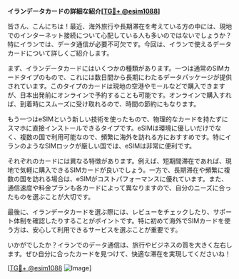 **イランデータカードの詳細な紹介[[TG💪+ @esim1088](https://t.me/s/esim1088)]**

皆さん、こんにちは！最近、海外旅行や長期滞在を考えている方の中には、現地でのインターネット接続について心配している人も多いのではないでしょうか？特にイランでは、データ通信が必要不可欠です。今回は、イランで使えるデータカードについて詳しくご紹介します。

まず、イランデータカードにはいくつかの種類があります。一つは通常のSIMカードタイプのもので、これには数日間から長期にわたるデータパッケージが提供されています。このタイプのカードは現地の空港やモールなどで購入できますが、日本出発前にオンラインで予約することも可能です。オンラインで購入すれば、到着時にスムーズに受け取れるので、時間の節約にもなります。

もう一つはeSIMという新しい技術を使ったもので、物理的なカードを持たずにスマホに直接インストールできるタイプです。eSIMは環境に優しいだけでなく、複数の国で利用可能なので、頻繁に海外を訪れる方におすすめです。特にイランのようなSIMロックが厳しい国では、eSIMは非常に便利です。

それぞれのカードには異なる特徴があります。例えば、短期間滞在であれば、現地で気軽に購入できるSIMカードが良いでしょう。一方で、長期滞在や頻繁に複数の国を訪れる場合は、eSIMがコストパフォーマンスに優れています。また、通信速度や料金プランも各カードによって異なりますので、自分のニーズに合ったものを選ぶことが大切です。

最後に、イランデータカードを選ぶ際には、レビューをチェックしたり、サポート体制を確認したりすることがポイントです。特に初めて海外でSIMカードを使う方は、安心して利用できるサービスを選ぶことが重要です。

いかがでしたか？イランでのデータ通信は、旅行やビジネスの質を大きく左右します。ぜひ自分に合ったカードを見つけて、快適な滞在を実現してくださいね！

[[TG💪+ @esim1088](https://t.me/s/esim1088) ![Image](https://i.postimg.cc/Y0z9fWf4/image.png)]